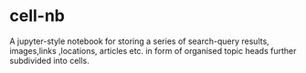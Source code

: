 # cell-nb
A jupyter-style notebook for storing a series of search-query results, images,links ,locations, articles etc. in form of organised topic heads further subdivided into cells.

